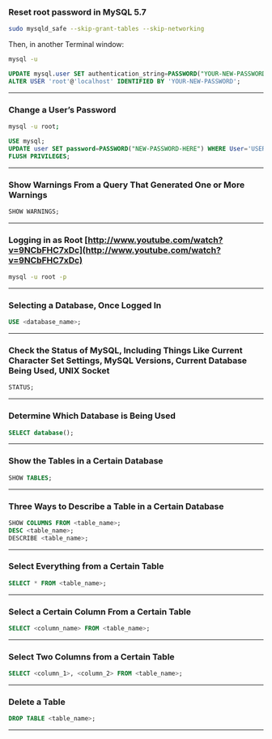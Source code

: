 ### Reset root password in MySQL 5.7

```bash
sudo mysqld_safe --skip-grant-tables --skip-networking
```

Then, in another Terminal window:

```bash
mysql -u
```
```sql
UPDATE mysql.user SET authentication_string=PASSWORD("YOUR-NEW-PASSWORD") WHERE User='root';
ALTER USER 'root'@'localhost' IDENTIFIED BY 'YOUR-NEW-PASSWORD';
```

---

### Change a User’s Password

```bash
mysql -u root;
```
```sql
USE mysql;
UPDATE user SET password=PASSWORD("NEW-PASSWORD-HERE") WHERE User='USER';
FLUSH PRIVILEGES;
```

---

### Show Warnings From a Query That Generated One or More Warnings

```sql
SHOW WARNINGS;
```

---

### Logging in as Root [http://www.youtube.com/watch?v=9NCbFHC7xDc](http://www.youtube.com/watch?v=9NCbFHC7xDc)

```bash
mysql -u root -p
```

---

### Selecting a Database, Once Logged In

```sql
USE <database_name>;
```

---

### Check the Status of MySQL, Including Things Like Current Character Set Settings, MySQL Versions, Current Database Being Used, UNIX Socket

```sql
STATUS;
```

---

### Determine Which Database is Being Used

```sql
SELECT database();
```

---

### Show the Tables in a Certain Database

```sql
SHOW TABLES;
```

---

### Three Ways to Describe a Table in a Certain Database

```sql
SHOW COLUMNS FROM <table_name>;
DESC <table_name>;
DESCRIBE <table_name>;
```

---

### Select Everything from a Certain Table

```sql
SELECT * FROM <table_name>;
```

---

### Select a Certain Column From a Certain Table

```sql
SELECT <column_name> FROM <table_name>;
```

---

### Select Two Columns from a Certain Table

```sql
SELECT <column_1>, <column_2> FROM <table_name>;
```

---

### Delete a Table

```sql
DROP TABLE <table_name>;
```

---
